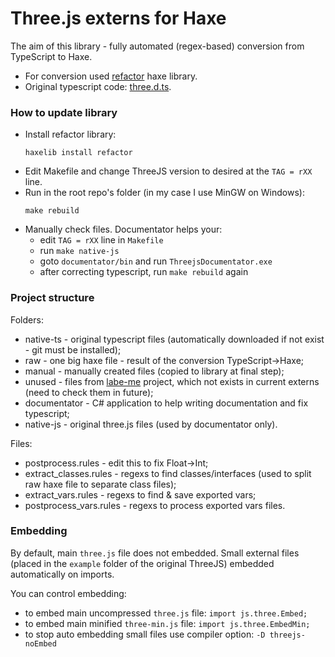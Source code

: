# Three.js externs for Haxe  #

The aim of this library - fully automated (regex-based) conversion from TypeScript to Haxe.

 * For conversion used [refactor](http://lib.haxe.org/p/refactor) haxe library.
 * Original typescript code: [three.d.ts](https://github.com/DefinitelyTyped/DefinitelyTyped/blob/master/three/index.d.ts).


### How to update library ###

 * Install refactor library:
	```shell
	haxelib install refactor
	```
 * Edit Makefile and change ThreeJS version to desired at the `TAG = rXX` line.
 * Run in the root repo's folder (in my case I use MinGW on Windows):
	```shell
	make rebuild
	```
 * Manually check files. Documentator helps your:
	* edit `TAG = rXX` line in `Makefile`
	* run `make native-js`
	* goto `documentator/bin` and run `ThreejsDocumentator.exe`
	* after correcting typescript, run `make rebuild` again


### Project structure

Folders:

 * native-ts - original typescript files (automatically downloaded if not exist - git must be installed);
 * raw - one big haxe file - result of the conversion TypeScript->Haxe;
 * manual - manually created files (copied to library at final step);
 * unused - files from [labe-me](https://github.com/labe-me/haxe-three.js) project, which not exists in current externs (need to check them in future);
 * documentator - C# application to help writing documentation and fix typescript;
 * native-js - original three.js files (used by documentator only).

Files:

 * postprocess.rules - edit this to fix Float->Int;
 * extract_classes.rules - regexs to find classes/interfaces (used to split raw haxe file to separate class files);
 * extract_vars.rules - regexs to find & save exported vars;
 * postprocess_vars.rules - regexs to process exported vars files.


### Embedding

By default, main `three.js` file does not embedded.
Small external files (placed in the `example` folder of the original ThreeJS) embedded automatically on imports.

You can control embedding:

 * to embed main uncompressed `three.js` file: `import js.three.Embed;`
 * to embed main minified `three-min.js` file: `import js.three.EmbedMin;`
 * to stop auto embedding small files use compiler option: `-D threejs-noEmbed`
